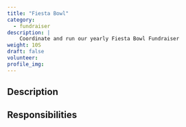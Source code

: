 ```yaml
---
title: "Fiesta Bowl"
category: 
  - fundraiser
description: |
    Coordinate and run our yearly Fiesta Bowl Fundraiser
weight: 10S
draft: false
volunteer: 
profile_img: 
---
```


## Description

## Responsibilities

